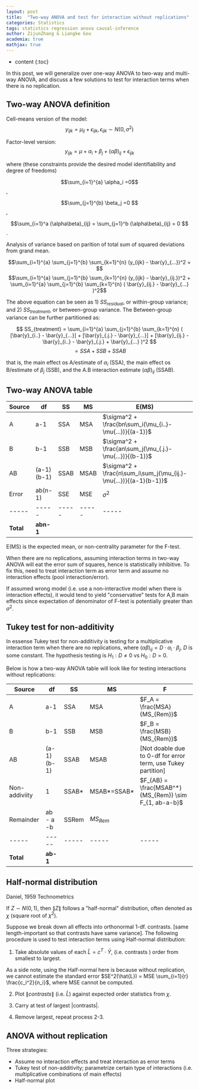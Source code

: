 ```yaml
---
layout: post
title:  "Two-way ANOVA and test for interaction without replications"
categories: Statistics
tags: statistics regression anova causal-inference
author: ZijunZhang & Liangke Gou
academia: true
mathjax: true
---
```


* content
{:toc}

In this post, we will generalize over one-way ANOVA to two-way and multi-way ANOVA, and discuss a few solutions to test for interaction terms when there is no replication.



## Two-way ANOVA definition
Cell-means version of the model:
$$y_{ijk} = \mu_{ij} + \epsilon_{ijk}, \epsilon_{ijk} \sim N(0, \sigma^2)$$

Factor-level version:
$$y_{ijk} = \mu + \alpha_i + \beta_j + (\alpha\beta)_{ij} + \epsilon_{ijk}$$

where (these constraints provide the desired model identifiability and degree of freedoms)

$$\sum_{i=1}^{a} \alpha_i =0$$,

$$\sum_{j=1}^{b} \beta_j =0 $$,

$$\sum_{i=1}^a (\alpha\beta)_{ij} = \sum_{j=1}^b (\alpha\beta)_{ij} = 0 $$.


Analysis of variance based on parition of total sum of squared deviations from grand mean.

$$\sum_{i=1}^{a} \sum_{j=1}^{b} \sum_{k=1}^{n} (y_{ijk} - \bar{y}_{...})^2 = $$
$$\sum_{i=1}^{a} \sum_{j=1}^{b} \sum_{k=1}^{n} (y_{ijk} - \bar{y}_{ij.})^2 + \sum_{i=1}^{a} \sum_{j=1}^{b} \sum_{k=1}^{n} ( \bar{y}_{ij.} - \bar{y}_{...} )^2$$

The above equation can be seen as 1) $SS_{residual}$, or within-group variance; and 2) $SS_{treatment}$, or between-group variance. The Between-group variance can be further partitioned as:


$$ SS_{treatment} = \sum_{i=1}^{a} \sum_{j=1}^{b} \sum_{k=1}^{n} ( [\bar{y}_{i..} - \bar{y}_{...}] + [\bar{y}_{.j.} - \bar{y}_{...}] + [\bar{y}_{ij.} - \bar{y}_{i..} - \bar{y}_{.j.} + \bar{y}_{...} )^2 $$
$$= SSA + SSB + SSAB $$

that is, the main effect os A/estimate of $\alpha_i$ (SSA), the main effect os B/estimate of $\beta_j$ (SSB), and the A.B interaction estimate $(\alpha\beta)_{ij}$ (SSAB).

## Two-way ANOVA table

| Source	| df 	| SS 	| MS 	| E(MS) | F  |
| -----		| -----	|-----	| -----	| ----- |-----|
|A 	| a-1	| SSA	| MSA	| $\sigma^2 + \frac{bn\sum_i(\mu_{i..}-\mu{...})}{(a-1)}$ | $F_A = \frac{MSA}{MSE}$ |
|B 	| b-1 	| SSB  | MSB 	| $\sigma^2 + \frac{an\sum_j(\mu_{.j.}-\mu{...})}{(b-1)}$ | $F_B = \frac{MSB}{MSE}$ |
|AB | (a-1)(b-1) | SSAB | MSAB | $\sigma^2 + \frac{n\sum_i\sum_j(\mu_{ij.}-\mu{...})}{(a-1)(b-1)}$ | $F_{AB} = \frac{MSAB}{MSE}$ |
|Error| ab(n-1) | SSE | MSE | $\sigma^2$ |  |
| -----		| -----	|-----	| -----	| -----|
| **Total**  | **abn-1** |  


E(MS) is the expected mean, or non-centrality parameter for the F-test.

When there are no replications, assuming interaction terms in two-way ANOVA will eat the error sum of squares, hence is 
statistically inhibitive. To fix this, need to treat interaction term as error term and assume no interaction effects (pool
interaction/error).

If assumed wrong model (i.e. use a non-interactive model when there is interaction effects), it would tend to yield
"conservative" tests for A,B main effects since expectation of denominator of F-test is potentially greater than $\sigma^2$.


## Tukey test for non-additivity

In essense Tukey test for non-additivity is testing for a multiplicative interaction term when there are no replications, where $(\alpha\beta)_{ij}=D\cdot\alpha_i\cdot\beta_j$, $D$ is some constant. The hypothesis testing is $H_1: D\ne0$ vs $H_0:D=0$. 

Below is how a two-way ANOVA table will look like for testing interactions without replications:


| Source	| df 	| SS 	| MS 	| F  |
| -----		| -----	|-----	| -----	| -----|
|A 	| a-1	| SSA	| MSA	| $F_A = \frac{MSA}{MS_{Rem}}$ |
|B 	| b-1 	| SSB   | MSB 	| $F_B = \frac{MSB}{MS_{Rem}}$ |
|AB | (a-1)(b-1) | SSAB | MSAB | [Not doable due to 0-df for error term, use Tukey partition] |
| Non-addiviity|  1  | SSAB* |  MSAB\*=SSAB\* | $F_{AB} = \frac{MSAB^*}{MS_{Rem}} \sim F_{1, ab-a-b}$ |
|    Remainder | ab - a -b | SSRem | $MS_{Rem}$ |   |
| -----		| -----	|-----	| -----	| -----|
| **Total**  | **ab-1** |  



## Half-normal distribution
Daniel, 1959 Technometrics

If $Z \sim N(0,1)$, then $\|Z\|$ follows a  "half-normal" distribution, often denoted as $\chi$ (square root of $\chi^2$).

Suppose we break down all effects into orthonormal 1-df. contrasts. [same length-important so that contrasts have same variance]. The following procedure is used to test interaction terms using Half-normal distribution:

1. Take absolute values of each $\hat{L}=c^T \cdot \bar{Y}$, (i.e. contrasts ) order from smallest to largest. 

As a side note, using the Half-normal here is because without replication, we cannot estimate the standard error $SE^2(\hat{L}) = MSE \sum_{i=1}{r} \frac{c_i^2}{n_i}$, where MSE cannot be computed.

2. Plot $\|contrasts\|$ (i.e. $\hat{L}$) against expected order statistics from $\chi$.

3. Carry at test of largest \|contrasts\|.

4. Remove largest, repeat process 2-3.

## ANOVA without replication
Three strategies:
- Assume no interaction effects and treat interaction as error terms
- Tukey test of non-additivity; parametrize certain type of interactions (i.e. multiplicative combinations of main effects)
- Half-normal plot


